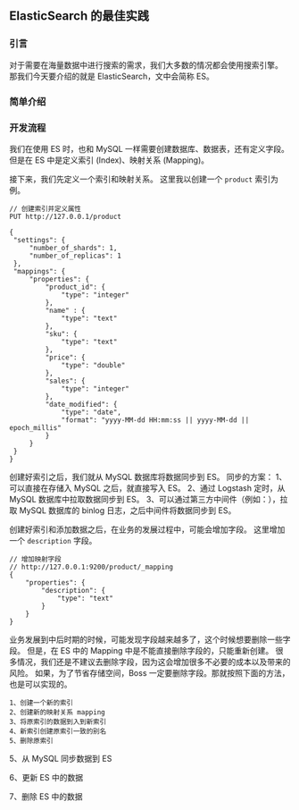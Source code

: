 ## ElasticSearch 的最佳实践

### 引言

对于需要在海量数据中进行搜索的需求，我们大多数的情况都会使用搜索引擎。
那我们今天要介绍的就是 ElasticSearch，文中会简称 ES。

###  简单介绍

### 开发流程

我们在使用 ES 时，也和 MySQL 一样需要创建数据库、数据表，还有定义字段。
但是在 ES 中是定义索引 (Index)、映射关系 (Mapping)。

接下来，我们先定义一个索引和映射关系。
这里我以创建一个 `product` 索引为例。

```
// 创建索引并定义属性
PUT http://127.0.0.1/product
 
{
 "settings": {
     "number_of_shards": 1,
     "number_of_replicas": 1
 },
 "mappings": {
     "properties": {
         "product_id": {
             "type": "integer"
         },
         "name" : {
             "type": "text"
         },
         "sku": {
             "type": "text"
         },
         "price": {
             "type": "double"
         },
         "sales": {
             "type": "integer"
         },
         "date_modified": {
             "type": "date",
             "format": "yyyy-MM-dd HH:mm:ss || yyyy-MM-dd || epoch_millis"
         }
     }
 }
}
```

创建好索引之后，我们就从 MySQL 数据库将数据同步到 ES。
同步的方案：
1、可以直接在存储入 MySQL 之后，就直接写入 ES。
2、通过 Logstash 定时，从 MySQL 数据库中拉取数据同步到 ES。
3、可以通过第三方中间件（例如：），拉取 MySQL 数据库的 binlog 日志，之后中间件将数据同步到 ES。

创建好索引和添加数据之后，在业务的发展过程中，可能会增加字段。
这里增加一个 `description` 字段。

```
// 增加映射字段
// http://127.0.0.1:9200/product/_mapping
{
	"properties": {
		"description": {
			"type": "text"
		}
	}
}   
```

业务发展到中后时期的时候，可能发现字段越来越多了，这个时候想要删除一些字段。
但是，在 ES 中的 Mapping 中是不能直接删除字段的，只能重新创建。
很多情况，我们还是不建议去删除字段，因为这会增加很多不必要的成本以及带来的风险。
如果，为了节省存储空间，Boss 一定要删除字段。那就按照下面的方法，也是可以实现的。

```
1、创建一个新的索引
2、创建新的映射关系 mapping
3、将原索引的数据到入到新索引
4、新索引创建原索引一致的别名
5、删除原索引
```

5、从 MySQL 同步数据到 ES

6、更新 ES 中的数据

7、删除 ES 中的数据
